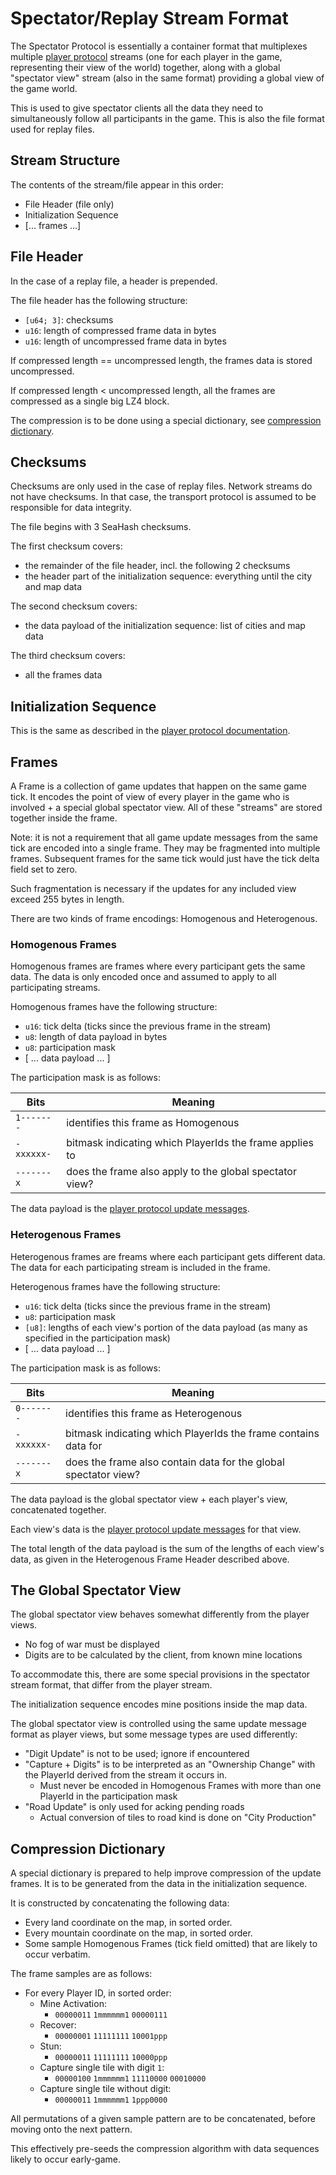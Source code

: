 # Spectator/Replay Stream Format

The Spectator Protocol is essentially a container format that multiplexes
multiple [player protocol](./dataformat-player.md) streams (one for each player in
the game, representing their view of the world) together, along with a global
"spectator view" stream (also in the same format) providing a global view
of the game world.

This is used to give spectator clients all the data they need to simultaneously
follow all participants in the game. This is also the file format used for
replay files.

## Stream Structure

The contents of the stream/file appear in this order:

 - File Header (file only)
 - Initialization Sequence
 - [... frames ...]

## File Header

In the case of a replay file, a header is prepended.

The file header has the following structure:
 - `[u64; 3]`: checksums
 - `u16`: length of compressed frame data in bytes
 - `u16`: length of uncompressed frame data in bytes

If compressed length == uncompressed length, the frames data is stored uncompressed.

If compressed length < uncompressed length, all the frames are compressed as a single big LZ4 block.

The compression is to be done using a special dictionary, see [compression dictionary](#compression-dictionary).

## Checksums

Checksums are only used in the case of replay files. Network streams do
not have checksums. In that case, the transport protocol is assumed to be
responsible for data integrity.

The file begins with 3 SeaHash checksums.

The first checksum covers:
 - the remainder of the file header, incl. the following 2 checksums
 - the header part of the initialization sequence: everything until the city and map data

The second checksum covers:
 - the data payload of the initialization sequence: list of cities and map data

The third checksum covers:
 - all the frames data

## Initialization Sequence

This is the same as described in the [player protocol documentation](./dataformat-player.md).

## Frames

A Frame is a collection of game updates that happen on the same game tick. It
encodes the point of view of every player in the game who is involved + a
special global spectator view.  All of these "streams" are stored together
inside the frame.

Note: it is not a requirement that all game update messages from the same
tick are encoded into a single frame. They may be fragmented into multiple
frames. Subsequent frames for the same tick would just have the tick delta
field set to zero.

Such fragmentation is necessary if the updates for any included view exceed
255 bytes in length.

There are two kinds of frame encodings: Homogenous and Heterogenous.

### Homogenous Frames

Homogenous frames are frames where every participant gets the same data. The data is
only encoded once and assumed to apply to all participating streams.

Homogenous frames have the following structure:
 - `u16`: tick delta (ticks since the previous frame in the stream)
 - `u8`: length of data payload in bytes
 - `u8`: participation mask
 - [ ... data payload ... ]

The participation mask is as follows:

|Bits      |Meaning                                                  |
|----------|---------------------------------------------------------|
|`1-------`| identifies this frame as Homogenous                     |
|`-xxxxxx-`| bitmask indicating which PlayerIds the frame applies to |
|`-------x`| does the frame also apply to the global spectator view? |

The data payload is the [player protocol update messages](./dataformat-player.md#gameplay-messages).

### Heterogenous Frames

Heterogenous frames are freams where each participant gets different data. The data
for each participating stream is included in the frame.

Heterogenous frames have the following structure:
 - `u16`: tick delta (ticks since the previous frame in the stream)
 - `u8`: participation mask
 - `[u8]`: lengths of each view's portion of the data payload (as many as specified in the participation mask)
 - [ ... data payload ... ]

The participation mask is as follows:

|Bits      |Meaning                                                          |
|----------|-----------------------------------------------------------------|
|`0-------`| identifies this frame as Heterogenous                           |
|`-xxxxxx-`| bitmask indicating which PlayerIds the frame contains data for  |
|`-------x`| does the frame also contain data for the global spectator view? |

The data payload is the global spectator view + each player's view,
concatenated together.

Each view's data is the [player protocol update
messages](./dataformat-player.md#gameplay-messages) for that view.

The total length of the data payload is the sum of the lengths of each view's
data, as given in the Heterogenous Frame Header described above.

## The Global Spectator View

The global spectator view behaves somewhat differently from the player views.

 - No fog of war must be displayed
 - Digits are to be calculated by the client, from known mine locations

To accommodate this, there are some special provisions in the spectator
stream format, that differ from the player stream.

The initialization sequence encodes mine positions inside the map data.

The global spectator view is controlled using the same update message format
as player views, but some message types are used differently:
 - "Digit Update" is not to be used; ignore if encountered
 - "Capture + Digits" is to be interpreted as an "Ownership Change" with the PlayerId derived from the stream it occurs in.
   - Must never be encoded in Homogenous Frames with more than one PlayerId in the participation mask
 - "Road Update" is only used for acking pending roads
   - Actual conversion of tiles to road kind is done on "City Production"

## Compression Dictionary

A special dictionary is prepared to help improve compression of the update
frames. It is to be generated from the data in the initialization sequence.

It is constructed by concatenating the following data:

 - Every land coordinate on the map, in sorted order.
 - Every mountain coordinate on the map, in sorted order.
 - Some sample Homogenous Frames (tick field omitted) that are likely to occur verbatim.

The frame samples are as follows:

 - For every Player ID, in sorted order:
   - Mine Activation:
     - `00000011` `1mmmmmm1` `00000111`
   - Recover:
     - `00000001` `11111111` `10001ppp`
   - Stun:
     - `00000011` `11111111` `10000ppp`
   - Capture single tile with digit `1`:
     - `00000100` `1mmmmmm1` `11110000` `00010000`
   - Capture single tile without digit:
     - `00000011` `1mmmmmm1` `1ppp0000`

All permutations of a given sample pattern are to be concatenated, before
moving onto the next pattern.

This effectively pre-seeds the compression algorithm with data sequences
likely to occur early-game.
